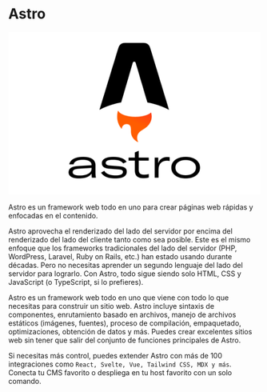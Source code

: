 # Astro

![](../../static/img/card-logo/astro-logo.png)

Astro es un framework web todo en uno para crear páginas web rápidas y enfocadas en el contenido.

Astro aprovecha el renderizado del lado del servidor por encima del renderizado del lado del cliente tanto como sea posible. Este es el mismo enfoque que los frameworks tradicionales del lado del servidor (PHP, WordPress, Laravel, Ruby on Rails, etc.) han estado usando durante décadas. Pero no necesitas aprender un segundo lenguaje del lado del servidor para lograrlo. Con Astro, todo sigue siendo solo HTML, CSS y JavaScript (o TypeScript, si lo prefieres).

Astro es un framework web todo en uno que viene con todo lo que necesitas para construir un sitio web. Astro incluye sintaxis de componentes, enrutamiento basado en archivos, manejo de archivos estáticos (imágenes, fuentes), proceso de compilación, empaquetado, optimizaciones, obtención de datos y más. Puedes crear excelentes sitios web sin tener que salir del conjunto de funciones principales de Astro.

Si necesitas más control, puedes extender Astro con más de 100 integraciones como `React, Svelte, Vue, Tailwind CSS, MDX y más`. Conecta tu CMS favorito o despliega en tu host favorito con un solo comando.
